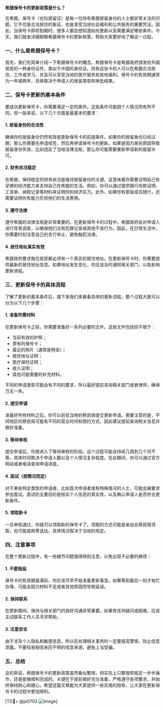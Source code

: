 **希腊保号卡的更新政策是什么？**

在希腊，保号卡（也叫居留证）是每一位持有希腊居留身份的人士都非常关注的问题。它不仅是合法居住的象征，也是享受当地社会福利和公共服务的重要凭证。因此，当保号卡即将到期时，很多人都会想知道如何更新以及需要满足哪些条件。今天，我们就来详细聊聊希腊保号卡的更新政策，帮助大家更好地了解这一过程。

### 一、什么是希腊保号卡？

首先，我们先简单介绍一下希腊保号卡的概念。希腊保号卡是希腊政府颁发给外国居民的一种身份证件，类似于中国的身份证。持有这张卡的人可以在希腊合法居住、工作或学习，并且可以享受当地的医疗服务和其他福利。保号卡的有效期通常为一年或两年，具体取决于申请人的居留类型和审批结果。

### 二、保号卡更新的基本条件

要成功更新保号卡，你需要满足一定的条件。这些条件可能因个人情况而有所不同，但一般来说，以下几个方面是最基本的要求：

#### 1. 居留身份的合法性
确保你的居留身份仍然有效是更新保号卡的前提条件。如果你的居留身份已经过期，那么你需要先申请续签，然后再申请保号卡的更新。如果是因为某些原因导致居留身份失效，比如违反了当地法律法规，那么你可能需要重新申请新的居留许可。

#### 2. 财务状况稳定
在希腊，保持稳定的财务状况是维持居留身份的关键。这意味着你需要证明自己有足够的经济能力来支持自己在希腊的生活。例如，你可以通过提供银行存款证明、工资单、纳税记录等材料来证明你的经济实力。此外，如果你有家庭成员随行，还需要证明你有能力负担他们的生活费用。

#### 3. 遵守法律
遵守希腊的法律法规是非常重要的。在更新保号卡的过程中，希腊政府会对申请人进行背景调查，以确保他们没有犯罪记录或其他不良行为。因此，在日常生活中，你需要时刻注意自己的言行举止，避免触犯法律。

#### 4. 居住地址真实有效
希腊政府要求每位居民都必须有一个真实的居住地址。在更新保号卡时，你需要提供最新的居住地址信息。如果地址发生变化，你应该及时通知相关部门，以免影响更新进程。

### 三、更新保号卡的具体流程

了解了更新的基本条件后，接下来我们来看看具体的更新流程。整个过程大致可以分为以下几个步骤：

#### 1. 准备所需材料
在更新保号卡之前，你需要准备好一系列必要的文件。这些文件包括但不限于：
- 当前有效的护照；
- 原有的保号卡；
- 最近的照片（通常是两张）；
- 居住地址证明；
- 医疗保险证明；
- 收入证明；
- 其他可能需要的补充材料。

不同的申请类型可能会有不同的要求，所以最好提前咨询相关部门或者律师，确保万无一失。

#### 2. 提交申请
准备好所有材料之后，你可以前往当地的移民局提交更新申请。需要注意的是，不同地区的移民局可能有不同的营业时间和预约方式，因此建议提前查询相关信息并做好准备。

#### 3. 等待审核
提交申请后，你就进入了等待审核的阶段。这个过程可能会持续几周到几个月不等，具体时间取决于申请人数以及个人情况复杂程度。在此期间，你可以通过官方网站或者电话查询申请进度。

#### 4. 面试（视情况而定）
对于某些特定类型的申请者，比如首次申请者或有特殊情况的人士，可能会被要求参加面试。面试的主要目的是核实个人信息的真实性，以及确认申请人是否符合更新条件。

#### 5. 领取新卡
一旦审核通过，你就可以领取新的保号卡了。领取的方式可能是亲自去移民局领取，也可能是邮寄送达，具体情况取决于当地的规定。

### 四、注意事项

在整个更新过程中，有一些细节问题值得特别注意，以免出现不必要的麻烦：

#### 1. 不要拖延
保号卡的有效期届满前，你应该尽早开始准备更新事宜。如果等到最后一刻才匆忙办理，可能会因为材料不足或者其他原因而导致延误。

#### 2. 保持联系
在更新期间，保持与相关部门的良好沟通非常重要。如果有任何疑问或困难，应该主动联系工作人员寻求帮助。

#### 3. 注意安全
由于涉及个人隐私和敏感信息，所以在处理相关事务时一定要提高警惕，防止信息泄露。不要轻易相信来历不明的信息来源，避免上当受骗。

### 五、总结

总的来说，希腊保号卡的更新政策虽然看似繁琐，但实际上只要按照规定一步步操作，还是能够顺利完成的。关键在于提前做好充分准备，严格遵守各项要求，并始终保持耐心和细心。希望这篇文章能为大家提供一些实用的指导，让大家在更新保号卡的过程中更加顺利。

[TG💪+ @jx0703 ![Image](https://github.com/user-attachments/assets/dbca1d08-cadb-493c-b0ec-ad6f7a83f270)]